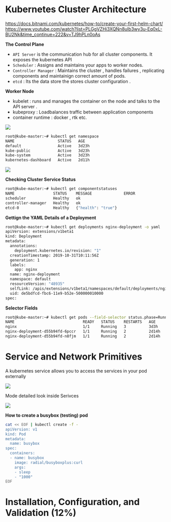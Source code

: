 
# Kubernetes Cluster Architecture

https://docs.bitnami.com/kubernetes/how-to/create-your-first-helm-chart/
https://www.youtube.com/watch?list=PLGgVZHi3XQNn8uIb3wy3u-Eq0xL-BU2Nk&time_continue=222&v=TJ9hPLn0oAs


**The Control Plane**

 - `API Server` is the communication hub for all cluster components. It exposes the kubernetes API
 - `Scheduler` : Assigns and maintains your apps to worker nodes.
 - `Controller Manager` : Maintains the cluster , handles failures , replicating components and maintainign correct amount of pods.
 - `etcd` : Its the data store the stores cluster configuration .


**Worker Node**

- kubelet : runs and manages the container on the node and talks to the API server .
- kubeproxy : Loadbalances traffic between application components
- container runtime : docker , rtk etc.


![](assets/markdown-img-paste-20191102195938465.png)

```sh
root@kube-master:~# kubectl get namespace
NAME                   STATUS   AGE
default                Active   3d23h
kube-public            Active   3d23h
kube-system            Active   3d23h
kubernetes-dashboard   Active   2d11h
```

![](assets/markdown-img-paste-20191102200253768.png)

**Checking Cluster Service Status**

```sh
root@kube-master:~# kubectl get componentstatuses
NAME                 STATUS    MESSAGE              ERROR
scheduler            Healthy   ok
controller-manager   Healthy   ok
etcd-0               Healthy   {"health": "true"}
```

**Gettign the YAML Details of a Deployment**

```sh
root@kube-master:~# kubectl get deployments nginx-deployment -o yaml
apiVersion: extensions/v1beta1
kind: Deployment
metadata:
  annotations:
    deployment.kubernetes.io/revision: "1"
  creationTimestamp: 2019-10-31T10:11:56Z
  generation: 1
  labels:
    app: nginx
  name: nginx-deployment
  namespace: default
  resourceVersion: "48935"
  selfLink: /apis/extensions/v1beta1/namespaces/default/deployments/nginx-deployment
  uid: de5bdfcd-fbc6-11e9-b52e-500000010000
spec:
```

**Selector Fields**

```sh
root@kube-master:~# kubectl get pods --field-selector status.phase=Running
NAME                              READY   STATUS    RESTARTS   AGE
nginx                             1/1     Running   3          3d3h
nginx-deployment-d55b94fd-6pccr   1/1     Running   2          2d14h
nginx-deployment-d55b94fd-n8fjm   1/1     Running   2          2d14h
```

# Service and Network Primitives

A kubernetes service allows you to access the services in your pod externally


![](assets/markdown-img-paste-2019110220573617.png)

Mode detailed look inside Serivces

![](assets/markdown-img-paste-20191102210112987.png)


**How to create a busybox (testing) pod**

```sh
cat << EOF | kubectl create -f -
apiVersion: v1
kind: Pod
metadata:
  name: busybox
spec:
  containers:
  - name: busybox
    image: radial/busyboxplus:curl
    args:
    - sleep
    - "1000"
EOF
```

# Installation, Configuration, and Validation (12%)
